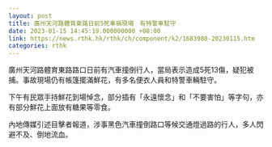 ```yaml
---
layout: post
title: 廣州天河路體育東路日前5死車禍現場　有特警車駐守　
date: 2023-01-15 14:45:19.000000000 +08:00
link: https://news.rthk.hk/rthk/ch/component/k2/1683980-20230115.htm
categories: rthk
---
```


廣州天河路體育東路路口日前有汽車撞倒行人，當局表示造成5死13傷，疑犯被捕。事故現場仍有帳篷擺滿鮮花，有多名便衣人員和特警車輛駐守。

下午有民眾手持鮮花到場悼念，部分插有「永遠懷念」和「不要害怕」等字句，亦有部分鮮花上面放有糖果等零食。

內地傳媒引述目擊者報道，涉事黑色汽車撞倒路口等候交通燈過路的行人，多人閃避不及、倒地流血。

